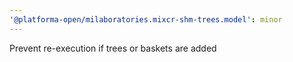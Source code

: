```yaml
---
'@platforma-open/milaboratories.mixcr-shm-trees.model': minor
---
```


Prevent re-execution if trees or baskets are added
